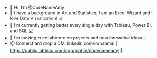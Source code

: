 - 👋 Hi, I’m @CodeNameAmy
- 👀 I have a background in Art and Statistics; I am an Excel Wizard and I love Data Visualization! 📊 
- 🌱 I’m currently getting better every single day with Tableau, Power BI, and SQL 💻
- 💞️ I’m looking to collaborate on projects and new innovative ideas 💡 
- 📫 Connect and drop a DM: linkedin.com/in/naamai | https://public.tableau.com/app/profile/codenameamy  📩

<!---
CodeNameAmy/CodeNameAmy is a ✨ special ✨ repository because its `README.md` (this file) appears on your GitHub profile.
You can click the Preview link to take a look at your changes.
--->
